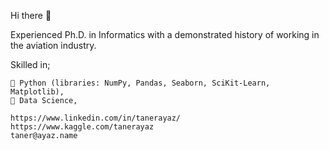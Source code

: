 Hi there 👋

Experienced Ph.D. in Informatics with a demonstrated history of working in the aviation industry.

Skilled in;

    🔭 Python (libraries: NumPy, Pandas, Seaborn, SciKit-Learn, Matplotlib),
    🌱 Data Science,
    
    https://www.linkedin.com/in/tanerayaz/
    https://www.kaggle.com/tanerayaz
    taner@ayaz.name
<!---
tanerayaz/tanerayaz is a ✨ special ✨ repository because its `README.md` (this file) appears on your GitHub profile.
You can click the Preview link to take a look at your changes.
--->
